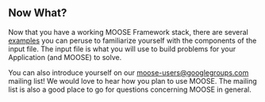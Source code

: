 ## Now What?

Now that you have a working MOOSE Framework stack, there are several [examples](examples/index.md) you can peruse to familiarize yourself with the components of the input file. The input file is what you will use to build problems for your Application (and MOOSE) to solve.

You can also introduce yourself on our [moose-users@googlegroups.com](https://groups.google.com/forum/#!forum/moose-users) mailing list! We would love to hear how you plan to use MOOSE. The mailing list is also a good place to go for questions concerning MOOSE in general.
